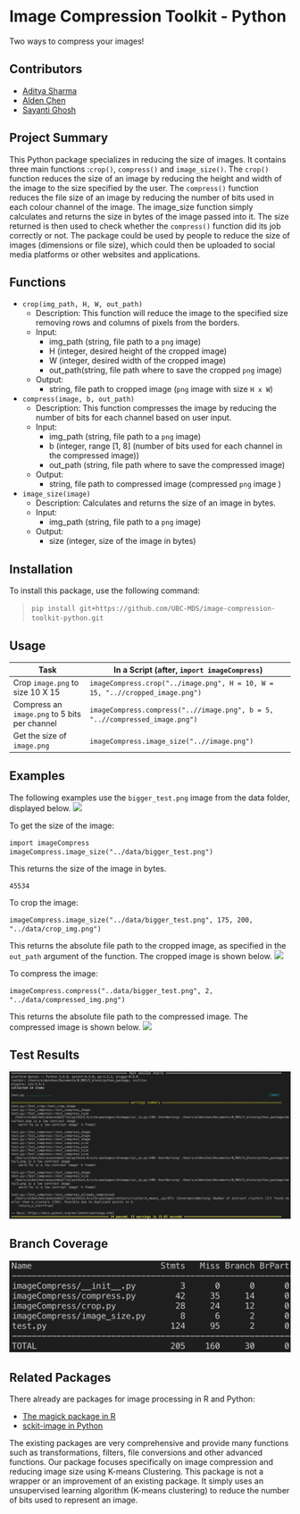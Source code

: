 # Image Compression Toolkit - Python
Two ways to compress your images!

## Contributors

- [Aditya Sharma](https://github.com/adityashrm21)
- [Alden Chen](https://github.com/aldenchen)
- [Sayanti Ghosh](https://github.com/Sayanti86)

## Project Summary

This Python package specializes in reducing the size of images. It contains three main functions :`crop()`, `compress()` and `image_size()`. The `crop()` function reduces the size of an image by reducing the height and width of the image to the size specified by the user. The `compress()` function reduces the file size of an image by reducing the number of bits used in each colour channel of the image. The image_size function simply calculates and returns the size in bytes of the image passed into it. The size returned is then used to check whether the `compress()` function did its job correctly or not. The package could be used by people to reduce the size of images (dimensions or file size), which could then be uploaded to social media platforms or other websites and applications.

## Functions

- `crop(img_path, H, W, out_path)`
  - Description:
    This function will reduce the image to the specified size removing rows and columns of pixels from the borders.
  - Input:
    - img_path (string, file path to a `png` image)
    - H (integer, desired height of the cropped image)
    - W (integer, desired width of the cropped image)
    - out_path(string, file path where to save the cropped `png` image)
  - Output:
    - string, file path to cropped image (`png` image with size `H x W`)
- `compress(image, b, out_path)`
  - Description:
    This function compresses the image by reducing the number of bits for each channel based on user input.
  - Input:
    - img_path (string, file path to a `png` image)
    - b (integer, range [1, 8] (number of bits used for each channel in the compressed image))
    - out_path (string, file path where to save the compressed image)
  - Output:
    - string, file path to compressed image (compressed `png` image )
- `image_size(image)`
  - Description:
    Calculates and returns the size of an image in bytes.
  - Input:
    - img_path (string, file path to a `png` image)
  - Output:
    - size (integer, size of the image in bytes)  
    
## Installation
To install this package, use the following command:  

>`pip install git+https://github.com/UBC-MDS/image-compression-toolkit-python.git`

## Usage 
|Task    |  In a Script (after, `import imageCompress`)   |
|---------|---------------------|
|Crop `image.png` to size 10 X 15  |  `imageCompress.crop("../image.png", H = 10, W = 15, "..//cropped_image.png")`| 
|Compress an `image.png` to 5 bits per channel |  `imageCompress.compress("..//image.png", b = 5, "..//compressed_image.png")` |
|Get the size of `image.png`|  `imageCompress.image_size("..//image.png")`|

## Examples
The following examples use the `bigger_test.png` image from the data folder, displayed below. 
<img src = "https://raw.githubusercontent.com/UBC-MDS/image-compression-toolkit-python/update_tests/docs/bigger_test.png" >

To get the size of the image:
```
import imageCompress
imageCompress.image_size("../data/bigger_test.png")
```
This returns the size of the image in bytes.
```
45534
```

To crop the image:  
```
imageCompress.image_size("../data/bigger_test.png", 175, 200, "../data/crop_img.png")
```

This returns the absolute file path to the cropped image, as specified in the `out_path` argument of the function.
The cropped image is shown below. 
<img src = "https://raw.githubusercontent.com/UBC-MDS/image-compression-toolkit-python/update_tests/docs/crop_img.png" >

To compress the image:
```
imageCompress.compress("..data/bigger_test.png", 2, "../data/compressed_img.png")
```

This returns the absolute file path to the compressed image. The compressed image is shown below. 
<img src = "https://raw.githubusercontent.com/UBC-MDS/image-compression-toolkit-python/update_tests/docs/compressed_img.png" >




## Test Results

<img src = "https://raw.githubusercontent.com/UBC-MDS/image-compression-toolkit-python/update_tests/docs/test_output.png" >

## Branch Coverage
<img src = "https://raw.githubusercontent.com/UBC-MDS/image-compression-toolkit-python/master/docs/branch_coverage.png" width = "555">

## Related Packages
There already are packages for image processing in R and Python:
  - [The magick package in R](https://cran.r-project.org/web/packages/magick/vignettes/intro.html)
  - [sckit-image in Python](https://scikit-image.org/)

The existing packages are very comprehensive and provide many functions such as transformations, filters, file conversions and other advanced functions. Our package focuses specifically on image compression and reducing image size using K-means Clustering. This package is not a wrapper or an improvement of an existing package. It simply uses an unsupervised learning algorithm (K-means clustering) to reduce the number of bits used to represent an image.
